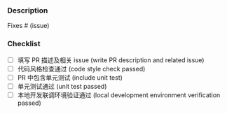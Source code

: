 ### Description

Fixes # (issue)

### Checklist

- [ ] 填写 PR 描述及相关 issue (write PR description and related issue)
- [ ] 代码风格检查通过 (code style check passed)
- [ ] PR 中包含单元测试 (include unit test)
- [ ] 单元测试通过 (unit test passed)
- [ ] 本地开发联调环境验证通过 (local development environment verification passed)
